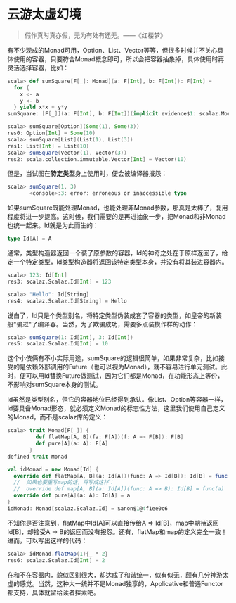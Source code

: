 # 云游太虚幻境
> 假作真时真亦假，无为有处有还无。——《红楼梦》

有不少现成的Monad可用，Option、List、Vector等等，但很多时候并不关心具体使用的容器，只要符合Monad概念即可，所以会把容器抽象掉，具体使用时再灵活选择容器，比如：
```scala
scala> def sumSquare[F[_]: Monad](a: F[Int], b: F[Int]): F[Int] =
  for {
    x <- a
    y <- b
  } yield x*x + y*y
sumSquare: [F[_]](a: F[Int], b: F[Int])(implicit evidence$1: scalaz.Monad[F])F[Int]

scala> sumSquare[Option](Some(1), Some(3))
res0: Option[Int] = Some(10)
scala> sumSquare[List](List(1), List(3))
res1: List[Int] = List(10)
scala> sumSquare(Vector(1), Vector(3))
res2: scala.collection.immutable.Vector[Int] = Vector(10)
```
但是，当试图在**特定类型**身上使用时，便会被编译器报怨：
```scala
scala> sumSquare(1, 3)
       <console>:3: error: erroneous or inaccessible type
```
如果sumSquare既能处理Monad，也能处理非Monad参数，那真是太棒了，复用程度将进一步提高。这时候，我们需要的是再进抽象一步，把Monad和非Monad也统一起来。Id就是为此而生的：
```scala
type Id[A] = A
```
通常，类型构造器返回一个装了原参数的容器，Id的神奇之处在于原样返回了，给定一个特定类型，Id类型构造器将返回该特定类型本身，并没有将其装进容器内。
```scala
scala> 123: Id[Int]
res3: scalaz.Scalaz.Id[Int] = 123

scala> "Hello": Id[String]
res4: scalaz.Scalaz.Id[String] = Hello
```
说白了，Id只是个类型别名，将特定类型伪装成套了容器的类型，如皇帝的新装般"骗过"了编译器。当然，为了欺骗成功，需要多点装模作样的动作：
```scala
scala> sumSquare(1: Id[Int], 3: Id[Int])
res5: scalaz.Scalaz.Id[Int] = 10
```
这个小伎俩有不小实际用途，sumSquare的逻辑很简单，如果非常复杂，比如接受的是依赖外部调用的Future（也可以视为Monad），就不容易进行单元测试。此时，便可以用Id替换Future做测试，因为它们都是Monad，在功能形态上等价，不影响对sumSquare本身的测试。

Id虽然是类型别名，但它的容器地位已经得到承认。像List、Option等容器一样，Id要具备Monad形态，就必须定义Monad的标志性方法，这里我们使用自己定义的Monad，而不是scalaz库的定义：
```scala
scala> trait Monad[F[_]] {
         def flatMap[A, B](fa: F[A])(f: A => F[B]): F[B]
         def pure[A](a: A): F[A]
       }
defined trait Monad

val idMonad = new Monad[Id] {
  override def flatMap[A, B](a: Id[A])(func: A => Id[B]): Id[B] = func(a)
  //  如果也要重写map的话，将写成这样：
  //  override def map[A, B](a: Id[A])(func: A => B): Id[B] = func(a)
  override def pure[A](a: A): Id[A] = a
}
idMonad: Monad[scalaz.Scalaz.Id] = $anon$1@4f1ee0c6
```
不知你是否注意到，flatMap中Id[A]可以直接传给A => Id[B]，map中期待返回Id[B]，却接受A => B的返回而没有报怨。还有，flatMap和map的定义完全一致！进而，可以写出这样的代码：
```scala
scala> idMonad.flatMap(1){_ * 2}
res6: scalaz.Scalaz.Id[Int] = 2
```
在和不在容器内，貌似区别很大，却达成了和谐统一，似有似无，颇有几分神游太虚的感觉。当然，这种大一统并不是Monad独享的，Applicative和普通Functor都支持，具体就留给读者探索吧。

